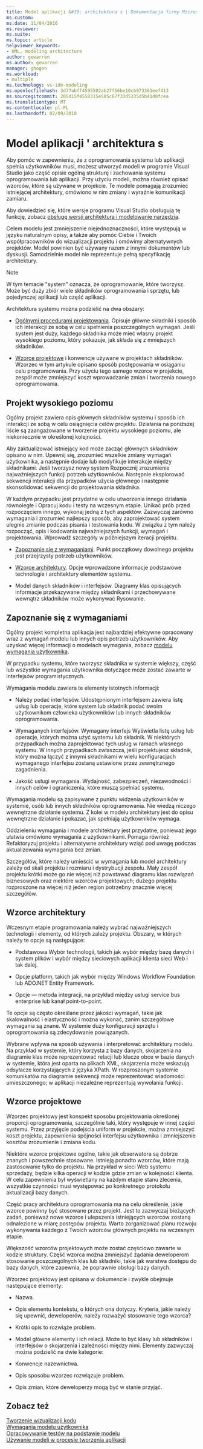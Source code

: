 ```yaml
---
title: Model aplikacji &#39; architektura s | Dokumentacja firmy Microsoft
ms.custom: 
ms.date: 11/04/2016
ms.reviewer: 
ms.suite: 
ms.topic: article
helpviewer_keywords:
- UML, modeling architecture
author: gewarren
ms.author: gewarren
manager: ghogen
ms.workload:
- multiple
ms.technology: vs-ide-modeling
ms.openlocfilehash: 3d77abff4595502ab27f56be10cb973361eef413
ms.sourcegitcommit: 205d15f4558315e585c67f33d5335d5b41d0fcea
ms.translationtype: MT
ms.contentlocale: pl-PL
ms.lasthandoff: 02/09/2018
---
```

# <a name="model-your-app39s-architecture"></a>Model aplikacji &#39; architektura s
Aby pomóc w zapewnieniu, że z oprogramowania systemu lub aplikacji spełnia użytkowników musi, możesz utworzyć modeli w programie Visual Studio jako część opisie ogólną strukturę i zachowania systemu oprogramowania lub aplikacji. Przy użyciu modeli, można również opisać wzorców, które są używane w projekcie. Te modele pomagają zrozumieć istniejącej architektury, omówiono w nim zmiany i wyraźnie komunikacji zamiaru.  
  
 Aby dowiedzieć się, które wersje programu Visual Studio obsługują tę funkcję, zobacz [obsługę wersji architektura i modelowanie narzędzia](../modeling/what-s-new-for-design-in-visual-studio.md#VersionSupport).  
  
 Celem modelu jest zmniejszenie niejednoznaczności, które występują w języku naturalnym opisy, a także aby pomóc Ciebie i Twoich współpracowników do wizualizacji projektu i omówimy alternatywnych projektów. Model powinien być używany razem z innymi dokumentów lub dyskusji. Samodzielnie model nie reprezentuje pełną specyfikację architektury.  
  
> [!NOTE]
>  W tym temacie "system" oznacza, że oprogramowanie, które tworzysz. Może być duży zbiór wiele składników oprogramowania i sprzętu, lub pojedynczej aplikacji lub część aplikacji.  
  
 Architektura systemu można podzielić na dwa obszary:  
  
-   [Ogólnymi procedurami projektowania](#Structure). Opisuje główne składniki i sposób ich interakcji ze sobą w celu spełnienia poszczególnych wymagań. Jeśli system jest duży, każdego składnika może mieć własny projekt wysokiego poziomu, który pokazuje, jak składa się z mniejszych składników.  
  
-   [Wzorce projektowe](#Patterns) i konwencje używane w projektach składników. Wzorzec w tym artykule opisano sposób postępowania w osiąganiu celu programowania. Przy użyciu tego samego wzorce w projekcie, zespół może zmniejszyć koszt wprowadzanie zmian i tworzenia nowego oprogramowania.  
  
##  <a name="Structure"></a>Projekt wysokiego poziomu  
 Ogólny projekt zawiera opis głównych składników systemu i sposób ich interakcji ze sobą w celu osiągnięcia celów projektu. Działania na poniższej liście są zaangażowane w tworzenie projektu wysokiego poziomu, ale niekoniecznie w określonej kolejności.  
  
 Aby zaktualizować istniejący kod może zacząć głównych składników opisano w nim. Upewnij się, zrozumieć wszelkie zmiany wymagań użytkownika, a następnie dodaje lub modyfikuje interakcje między składnikami. Jeśli tworzysz nowy system Rozpocznij zrozumienie najważniejszych funkcji potrzeb użytkowników. Następnie eksplorować sekwencji interakcji dla przypadków użycia głównego i następnie skonsolidować sekwencji do projektowania składnika.  
  
 W każdym przypadku jest przydatne w celu utworzenia innego działania równoległe i Opracuj kodu i testy na wczesnym etapie. Unikać prób przed rozpoczęciem innego, wykonaj jedną z tych aspektów. Zazwyczaj zarówno wymagania i zrozumieć najlepszy sposób, aby zaprojektować system ulegnie zmianie podczas pisania i testowania kodu. W związku z tym należy rozpocząć, opis i kodowania najważniejszych funkcji, wymagań i projektowania. Wprowadź szczegóły w późniejszym iteracji projektu.  
  
-   [Zapoznanie się z wymaganiami](#Requirements). Punkt początkowy dowolnego projektu jest przejrzysty potrzeb użytkowników.  
  
-   [Wzorce architektury](#BigDecisions). Opcje wprowadzone informacje podstawowe technologie i architektury elementów systemu.  
  
-   Model danych składników i interfejsów. Diagramy klas opisujących informacje przekazywane między składnikami i przechowywane wewnątrz składników może wykonywać Rysowanie.  
  
##  <a name="Requirements"></a>Zapoznanie się z wymaganiami  
 Ogólny projekt kompletna aplikacja jest najbardziej efektywne opracowany wraz z wymagań modelu lub innych opis potrzeb użytkowników. Aby uzyskać więcej informacji o modelach wymagania, zobacz [modelu wymagania użytkownika](../modeling/model-user-requirements.md).  
  
 W przypadku systemu, które tworzysz składnika w systemie większy, część lub wszystkie wymagania użytkownika dotyczące może zostać zawarte w interfejsów programistycznych.  
  
 Wymagania modelu zawiera te elementy istotnych informacji:  
  
-   Należy podać interfejsów. Udostępnionym interfejsem zawiera listę usług lub operacje, które system lub składnik podać swoim użytkownikom człowieka użytkowników lub innych składników oprogramowania.  
  
-   Wymaganych interfejsów. Wymagany interfejs Wyświetla listę usług lub operacje, których można użyć systemu lub składnik. W niektórych przypadkach można zaprojektować tych usług w ramach własnego systemu. W innych przypadkach zwłaszcza, jeśli projektujesz składnik, który można łączyć z innymi składnikami w wielu konfiguracjach wymaganego interfejsu zostaną ustawione przez zewnętrznego zagadnienia.  
  
-   Jakość usługi wymagania. Wydajność, zabezpieczeń, niezawodności i innych celów i ograniczenia, które muszą spełniać systemu.  
  
 Wymagania modelu są zapisywane z punktu widzenia użytkowników w systemie, osób lub innych składników oprogramowania. Nie wiedzą niczego wewnętrzne działanie systemu. Z kolei w modelu architektury jest do opisu wewnętrzne działanie i pokazać, jak spełniają użytkowników wymaga.  
  
 Oddzieleniu wymagania i modele architektury jest przydatne, ponieważ jego ułatwia omówiono wymagania z użytkownikami. Pomaga również Refaktoryzuj projektu i alternatywne architektury wziąć pod uwagę podczas aktualizowania wymagania bez zmian.  
  
 Szczegółów, które należy umieścić w wymagania lub model architektury zależy od skali projektu i rozmiaru i dystrybucji zespołu. Mały zespół projektu krótki może go nie więcej niż powstawać diagramu klas rozwiązań biznesowych oraz niektóre wzorców projektowych; dużego projektu rozproszone na więcej niż jeden region potrzebny znacznie więcej szczegółów.  
  
##  <a name="BigDecisions"></a>Wzorce architektury  
 Wczesnym etapie programowania należy wybrać najważniejszych technologii i elementy, od których zależy projektu. Obszary, w których należy te opcje są następujące:  
  
-   Podstawowa Wybór technologii, takich jak wybór między bazę danych i system plików i wybór między sieciowych aplikacji klienta sieci Web i tak dalej.  
  
-   Opcje platform, takich jak wybór między Windows Workflow Foundation lub ADO.NET Entity Framework.  
  
-   Opcje — metoda integracji, na przykład między usługi service bus enterprise lub kanał point-to-point.  
  
 Te opcje są często określane przez jakości wymagań, takie jak skalowalność i elastyczność i można wykonać, zanim szczegółowe wymagania są znane. W systemie duży konfiguracji sprzętu i oprogramowania są zdecydowanie powiązanych.  
  
 Wybrane wpływa na sposób używania i interpretować architektury modelu. Na przykład w systemie, który korzysta z bazy danych, skojarzenia na diagramie klas może reprezentować relacji lub klucze obce w bazie danych w systemie, która jest oparta na plikach XML, skojarzenia może wskazują odsyłacze korzystających z języka XPath. W rozproszonym systemie komunikatów na diagramie sekwencji może reprezentować wiadomości umieszczonego; w aplikacji niezależne reprezentują wywołania funkcji.  
  
##  <a name="Patterns"></a>Wzorce projektowe  
 Wzorzec projektowy jest konspekt sposobu projektowania określonej proporcji oprogramowania, szczególnie taki, który występuje w innej części systemu. Przez przyjęcie podejścia uniform w projekcie, można zmniejszyć koszt projektu, zapewnienia spójności interfejsu użytkownika i zmniejszenie kosztów zrozumienie i zmiana kodu.  
  
 Niektóre wzorce projektowe ogólne, takie jak obserwatora są dobrze znanych i powszechnie stosowane. Istnieją ponadto wzorców, które mają zastosowanie tylko do projektu. Na przykład w sieci Web systemu sprzedaży, będzie kilka operacji w kodzie gdzie zmian w kolejności klienta. W celu zapewnienia był wyświetlany na każdym etapie stanu zlecenia, wszystkie czynności musi występować po konkretnego protokołu aktualizacji bazy danych.  
  
 Część pracy architektura oprogramowania ma na celu określenie, jakie wzorce powinny być stosowane przez projekt. Jest to zazwyczaj bieżących zadań, ponieważ nowe wzorce i ulepszenia istniejących wzorców zostaną odnalezione w miarę postępów projektu. Warto zorganizować planu rozwoju wykonywania każdego z Twoich wzorców głównych projektu na wczesnym etapie.  
  
 Większość wzorców projektowych może zostać częściowo zawarte w kodzie struktury. Część wzorca można zmniejszyć żądania deweloperom stosowanie poszczególnych klas lub składniki, takie jak warstwa dostępu do bazy danych, które zapewnia, że poprawnie obsługi bazy danych.  
  
 Wzorzec projektowy jest opisana w dokumencie i zwykle obejmuje następujące elementy:  
  
-   Nazwa.  
  
-   Opis elementu kontekstu, o których ona dotyczy. Kryteria, jakie należy się upewnić, deweloperów, należy rozważyć stosowanie tego wzorca?  
  
-   Krótki opis to rozwiąże problem.  
  
-   Model główne elementy i ich relacji. Może to być klasy lub składników i interfejsów o skojarzenia i zależności między nimi. Elementy zazwyczaj można podzielić na dwie kategorie:  
  
-   Konwencje nazewnictwa.  
  
-   Opis sposobu wzorzec rozwiązuje problem.  
  
-   Opis zmian, które deweloperzy mogą być w stanie przyjąć.  
  
## <a name="see-also"></a>Zobacz też  
 [Tworzenie wizualizacji kodu](../modeling/visualize-code.md)   
 [Wymagania modelu użytkownika](../modeling/model-user-requirements.md)   
 [Opracowywanie testów na podstawie modelu](../modeling/develop-tests-from-a-model.md)   
 [Używanie modeli w procesie tworzenia aplikacji](../modeling/use-models-in-your-development-process.md)